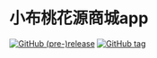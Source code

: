# 小布桃花源商城app

[![GitHub (pre-)release](https://img.shields.io/badge/release-1.0.1Beta-blue.svg)](https://github.com/dengfengdecao/PeachGardenMall/releases/tag/1.0.1Beta)
[![GitHub tag](https://img.shields.io/badge/tag-1.0.1Beta-blue.svg)](https://github.com/dengfengdecao/PeachGardenMall/releases/tag/1.0.1Beta)


